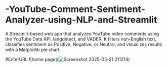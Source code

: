 # -YouTube-Comment-Sentiment-Analyzer-using-NLP-and-Streamlit
A Streamlit-based web app that analyzes YouTube video comments using the YouTube Data API, langdetect, and VADER. It filters non-English text, classifies sentiment as Positive, Negative, or Neutral, and visualizes results with a Matplotlib pie chart.

#EnterURL
![home page](![Screenshot 2025-05-21 211214](https://github.com/user-attachments/assets/df5e1e49-98d8-4299-a160-5d363d53943e))
